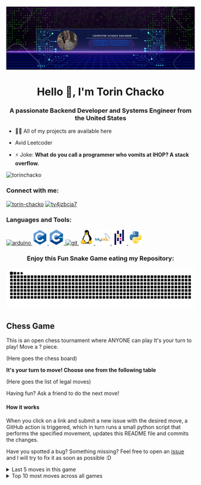 ![logo](https://github.com/TorinChacko/TorinChacko/blob/main/Github%20Banner.png)

<h1 align="center">Hello 👋, I'm Torin Chacko</h1>
<h3 align="center">A passionate Backend Developer and Systems Engineer from the United States</h3>

- 👨‍💻 All of my projects are available here
  
- Avid Leetcoder

- ⚡ Joke: **What do you call a programmer who vomits at IHOP? A stack overflow.**

<p align="left"> <img src="https://komarev.com/ghpvc/?username=torinchacko&label=Profile%20views&color=0e75b6&style=flat" alt="torinchacko" /> </p>

<h3 align="left">Connect with me:</h3>
<p align="left">
<a href="https://linkedin.com/in/torin-chacko" target="blank"><img align="center" src="https://raw.githubusercontent.com/rahuldkjain/github-profile-readme-generator/master/src/images/icons/Social/linked-in-alt.svg" alt="torin-chacko" height="30" width="40" /></a>
<a href="https://www.leetcode.com/ty4jzbcja7" target="blank"><img align="center" src="https://raw.githubusercontent.com/rahuldkjain/github-profile-readme-generator/master/src/images/icons/Social/leet-code.svg" alt="ty4jzbcja7" height="30" width="40" /></a>
</p>

<h3 align="left">Languages and Tools:</h3>
<p align="left"> <a href="https://www.arduino.cc/" target="_blank" rel="noreferrer"> <img src="https://cdn.worldvectorlogo.com/logos/arduino-1.svg" alt="arduino" width="40" height="40"/> </a> <a href="https://www.cprogramming.com/" target="_blank" rel="noreferrer"> <img src="https://raw.githubusercontent.com/devicons/devicon/master/icons/c/c-original.svg" alt="c" width="40" height="40"/> </a> <a href="https://www.w3schools.com/cpp/" target="_blank" rel="noreferrer"> <img src="https://raw.githubusercontent.com/devicons/devicon/master/icons/cplusplus/cplusplus-original.svg" alt="cplusplus" width="40" height="40"/> </a> <a href="https://git-scm.com/" target="_blank" rel="noreferrer"> <img src="https://www.vectorlogo.zone/logos/git-scm/git-scm-icon.svg" alt="git" width="40" height="40"/> </a> <a href="https://www.linux.org/" target="_blank" rel="noreferrer"> <img src="https://raw.githubusercontent.com/devicons/devicon/master/icons/linux/linux-original.svg" alt="linux" width="40" height="40"/> </a> <a href="https://www.mysql.com/" target="_blank" rel="noreferrer"> <img src="https://raw.githubusercontent.com/devicons/devicon/master/icons/mysql/mysql-original-wordmark.svg" alt="mysql" width="40" height="40"/> </a> <a href="https://pandas.pydata.org/" target="_blank" rel="noreferrer"> <img src="https://raw.githubusercontent.com/devicons/devicon/2ae2a900d2f041da66e950e4d48052658d850630/icons/pandas/pandas-original.svg" alt="pandas" width="40" height="40"/> </a> <a href="https://www.python.org" target="_blank" rel="noreferrer"> <img src="https://raw.githubusercontent.com/devicons/devicon/master/icons/python/python-original.svg" alt="python" width="40" height="40"/> </a> </p>

<h3 align="center">Enjoy this Fun Snake Game eating my Repository:</h3>

<picture>
  <source media="(prefers-color-scheme: light)" srcset="https://github.com/TorinChacko/TorinChacko/blob/output/github-snake.svg" />
  <source media="(prefers-color-scheme: dark)" srcset="https://github.com/TorinChacko/TorinChacko/blob/output/github-snake-dark.svg" />
  <img alt="github-snake" src="https://github.com/TorinChacko/TorinChacko/blob/output/github-snake.svg" />
</picture>

<h2> Chess Game </h2>

This is an open chess tournament where ANYONE can play
It's your turn to play! Move a <!-- BEGIN TURN -->?<!-- END TURN --> piece.

<!-- BEGIN CHESS BOARD -->
(Here goes the chess board)
<!-- END CHESS BOARD -->

**It's your turn to move! Choose one from the following table**
<!-- BEGIN MOVES LIST -->
(Here goes the list of legal moves)
<!-- END MOVES LIST -->

Having fun? Ask a friend to do the next move!

#### How it works

When you click on a link and submit a new issue with the desired move, a GitHub action is triggered, which in turn runs a small python script that performs the specified movement, updates this README file and commits the changes.

Have you spotted a bug? Something missing? Feel free to open an [issue](https://github.com/TorinChacko/readme-chess/issues) and I will try to fix it as soon as possible :D


<details>
  <summary>Last 5 moves in this game</summary>
<!-- BEGIN LAST MOVES -->
(Here goes the list of the last 5 moves)
<!-- END LAST MOVES -->
</details>

<details>
  <summary>Top 10 most moves across all games</summary>
<!-- BEGIN TOP MOVES -->
(Here goes the top 10 most moves)
<!-- END TOP MOVES -->
</details>

